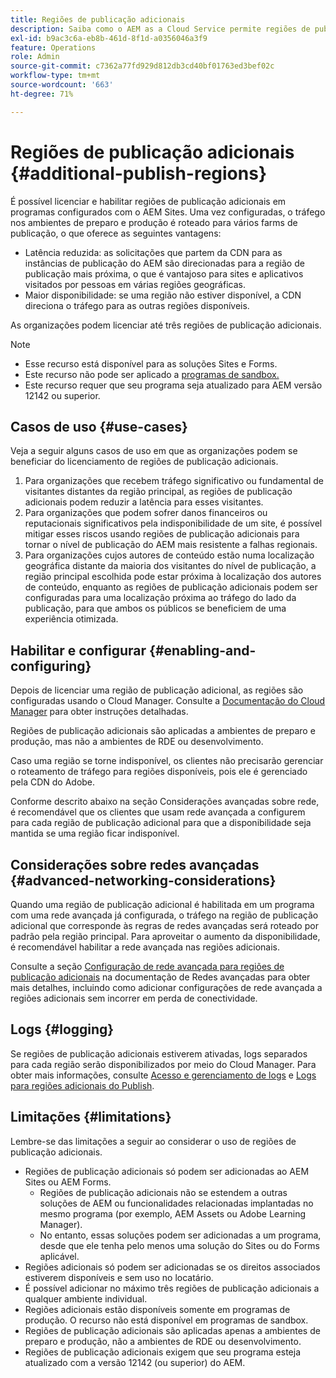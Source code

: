 ```yaml
---
title: Regiões de publicação adicionais
description: Saiba como o AEM as a Cloud Service permite regiões de publicação adicionais para aumentar a disponibilidade e reduzir a latência.
exl-id: b9ac3c6a-eb8b-461d-8f1d-a0356046a3f9
feature: Operations
role: Admin
source-git-commit: c7362a77fd929d812db3cd40bf01763ed3bef02c
workflow-type: tm+mt
source-wordcount: '663'
ht-degree: 71%

---
```



# Regiões de publicação adicionais {#additional-publish-regions}

É possível licenciar e habilitar regiões de publicação adicionais em programas configurados com o AEM Sites. Uma vez configuradas, o tráfego nos ambientes de preparo e produção é roteado para vários farms de publicação, o que oferece as seguintes vantagens:

* Latência reduzida: as solicitações que partem da CDN para as instâncias de publicação do AEM são direcionadas para a região de publicação mais próxima, o que é vantajoso para sites e aplicativos visitados por pessoas em várias regiões geográficas.
* Maior disponibilidade: se uma região não estiver disponível, a CDN direciona o tráfego para as outras regiões disponíveis.

As organizações podem licenciar até três regiões de publicação adicionais.

>[!NOTE]
>
>* Esse recurso está disponível para as soluções Sites e Forms.
>* Este recurso não pode ser aplicado a [programas de sandbox.](/help/implementing/cloud-manager/getting-access-to-aem-in-cloud/introduction-sandbox-programs.md)
>* Este recurso requer que seu programa seja atualizado para AEM versão 12142 ou superior.

## Casos de uso {#use-cases}

Veja a seguir alguns casos de uso em que as organizações podem se beneficiar do licenciamento de regiões de publicação adicionais.

1. Para organizações que recebem tráfego significativo ou fundamental de visitantes distantes da região principal, as regiões de publicação adicionais podem reduzir a latência para esses visitantes.
1. Para organizações que podem sofrer danos financeiros ou reputacionais significativos pela indisponibilidade de um site, é possível mitigar esses riscos usando regiões de publicação adicionais para tornar o nível de publicação do AEM mais resistente a falhas regionais.
1. Para organizações cujos autores de conteúdo estão numa localização geográfica distante da maioria dos visitantes do nível de publicação, a região principal escolhida pode estar próxima à localização dos autores de conteúdo, enquanto as regiões de publicação adicionais podem ser configuradas para uma localização próxima ao tráfego do lado da publicação, para que ambos os públicos se beneficiem de uma experiência otimizada.

## Habilitar e configurar {#enabling-and-configuring}

Depois de licenciar uma região de publicação adicional, as regiões são configuradas usando o Cloud Manager. Consulte a [Documentação do Cloud Manager](/help/implementing/cloud-manager/manage-environments.md#multiple-regions) para obter instruções detalhadas.

Regiões de publicação adicionais são aplicadas a ambientes de preparo e produção, mas não a ambientes de RDE ou desenvolvimento.

Caso uma região se torne indisponível, os clientes não precisarão gerenciar o roteamento de tráfego para regiões disponíveis, pois ele é gerenciado pela CDN do Adobe.

Conforme descrito abaixo na seção Considerações avançadas sobre rede, é recomendável que os clientes que usam rede avançada a configurem para cada região de publicação adicional para que a disponibilidade seja mantida se uma região ficar indisponível.


## Considerações sobre redes avançadas {#advanced-networking-considerations}

Quando uma região de publicação adicional é habilitada em um programa com uma rede avançada já configurada, o tráfego na região de publicação adicional que corresponde às regras de redes avançadas será roteado por padrão pela região principal. Para aproveitar o aumento da disponibilidade, é recomendável habilitar a rede avançada nas regiões adicionais.

Consulte a seção [Configuração de rede avançada para regiões de publicação adicionais](/help/security/configuring-advanced-networking.md#advanced-networking-configuration-for-additional-publish-regions) na documentação de Redes avançadas para obter mais detalhes, incluindo como adicionar configurações de rede avançada a regiões adicionais sem incorrer em perda de conectividade.

## Logs {#logging}

Se regiões de publicação adicionais estiverem ativadas, logs separados para cada região serão disponibilizados por meio do Cloud Manager. Para obter mais informações, consulte [Acesso e gerenciamento de logs](/help/implementing/cloud-manager/manage-logs.md) e [Logs para regiões adicionais do Publish](/help/implementing/developing/introduction/logging.md#logs-for-additional-publish-regions).

## Limitações {#limitations}

Lembre-se das limitações a seguir ao considerar o uso de regiões de publicação adicionais.

* Regiões de publicação adicionais só podem ser adicionadas ao AEM Sites ou AEM Forms.
   * Regiões de publicação adicionais não se estendem a outras soluções de AEM ou funcionalidades relacionadas implantadas no mesmo programa (por exemplo, AEM Assets ou Adobe Learning Manager).
   * No entanto, essas soluções podem ser adicionadas a um programa, desde que ele tenha pelo menos uma solução do Sites ou do Forms aplicável.
* Regiões adicionais só podem ser adicionadas se os direitos associados estiverem disponíveis e sem uso no locatário.
* É possível adicionar no máximo três regiões de publicação adicionais a qualquer ambiente individual.
* Regiões adicionais estão disponíveis somente em programas de produção. O recurso não está disponível em programas de sandbox.
* Regiões de publicação adicionais são aplicadas apenas a ambientes de preparo e produção, não a ambientes de RDE ou desenvolvimento.
* Regiões de publicação adicionais exigem que seu programa esteja atualizado com a versão 12142 (ou superior) do AEM.
